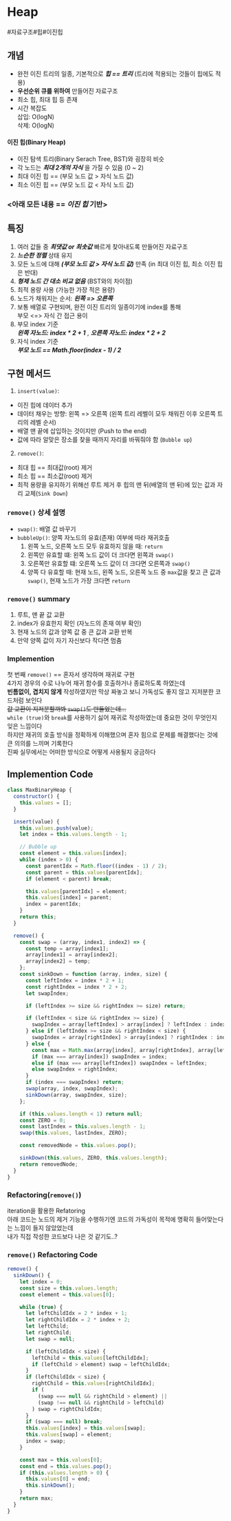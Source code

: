 # Heap

#자료구조#힙#이진힙

## 개념
- 완전 이진 트리의 일종, 기본적으로 **_힙 == 트리_** (트리에 적용되는 것들이 힙에도 적용)
- **우선순위 큐를 위하여** 만들어진 자료구조
- 최소 힙, 최대 힙 등 존재
- 시간 복잡도  
  삽입: O(logN)  
  삭제: O(logN)

#### 이진 힙(Binary Heap)
- 이진 탐색 트리(Binary Serach Tree, BST)와 굉장히 비슷
- 각 노드는 **_최대 2개의 자식_** 을 가질 수 있음 (0 ~ 2)
- 최대 이진 힙 == (부모 노드 값 > 자식 노드 값)
- 최소 이진 힙 == (부모 노드 값 < 자식 노드 값)

### <아래 모든 내용 == **_이진 힙_** 기반>

## 특징 
1. 여러 값들 중 **_최댓값 or 최솟값_** 빠르게 찾아내도록 만들어진 자료구조
2. **_느슨한 정렬_** 상태 유지
3. 모든 노드에 대해 **_(부모 노드 값 > 자식 노드 값)_** 만족 (in 최대 이진 힙, 최소 이진 힙은 반대)
4. **_형제 노드 간 대소 비교 없음_** (BST와의 차이점)
5. 최적 용량 사용 (가능한 가장 적은 용량)
6. 노드가 채워지는 순서: **_왼쪽 => 오른쪽_**
7. 보통 배열로 구현되며, 완전 이진 트리의 일종이기에 index를 통해  
  부모 <=> 자식 간 접근 용이
8. 부모 index 기준  
  **_왼쪽 자노드: index * 2 + 1_** , **_오른쪽 자노드: index * 2 + 2_**
9. 자식 index 기준  
  **_부모 노드 == Math.floor(index - 1) / 2_**


## 구현 메서드
1. `insert(value)`:  
- 이진 힙에 데이터 추가  
- 데이터 채우는 방향: 왼쪽 => 오른쪽 (왼쪽 트리 레벨이 모두 채워진 이후 오른쪽 트리의 레벨 순서)  
- 배열 맨 끝에 삽입하는 것이지만 (Push to the end)  
- 값에 따라 알맞은 장소를 찾을 때까지 자리를 바꿔줘야 함 (`Bubble up`)  
2. `remove()`:  
- 최대 힙 == 최대값(root) 제거
- 최소 힙 == 최소값(root) 제거
- 최적 용량을 유지하기 위해선 루트 제거 후 힙의 맨 뒤(배열의 맨 뒤)에 있는 값과 자리 교체(`Sink Down`)  

### `remove()` 상세 설명
- `swap()`: 배열 값 바꾸기
- `bubbleUp()`: 양쪽 자노드의 유효(존재) 여부에 따라 재귀호출
  1. 왼쪽 노드, 오른쪽 노드 모두 유효하지 않을 때: `return`
  2. 왼쪽만 유효할 떄: 왼쪽 노드 값이 더 크다면 왼쪽과 `swap()`
  3. 오른쪽만 유효할 떄: 오른쪽 노드 값이 더 크다면 오른쪽과 `swap()`
  4. 양쪽 다 유효할 때: 현재 노드, 왼쪽 노드, 오른쪽 노드 중 `max`값을 찾고 큰 값과 `swap()`, 현재 노드가 가장 크다면 `return`

### `remove()` summary
1. 루트, 맨 끝 값 교환
2. index가 유효한지 확인 (자노드의 존재 여부 확인)
3. 현재 노드의 값과 양쪽 값 중 큰 값과 교환 반복
4. 만약 양쪽 값이 자기 자신보다 작다면 멈춤

### Implemention
첫 번째 `remove()` == 혼자서 생각하며 재귀로 구현  
4가지 경우의 수로 나누어 재귀 함수를 호출하거나 종료하도록 하였는데  
**빈틈없이, 겹치지 않게** 작성하였지만 막상 짜놓고 보니 가독성도 좋지 않고 지저분한 코드처럼 보인다  
~~값 교환이 지저분할까봐 `swap()`도 만들었는데...~~  
`while (true)`와 `break`를 사용하기 싫어 재귀로 작성하였는데 중요한 것이 무엇인지 잊은 느낌이다  
하지만 재귀의 호출 방식을 정확하게 이해했으며 혼자 힘으로 문제를 해결했다는 것에 큰 의의를 느끼며 기록한다  
진짜 실무에서는 어떠한 방식으로 어떻게 사용될지 궁금하다  

## Implemention Code
```js
class MaxBinaryHeap {
  constructor() {
    this.values = [];
  }

  insert(value) {
    this.values.push(value);
    let index = this.values.length - 1;

    // Bubble up
    const element = this.values[index];
    while (index > 0) {
      const parentIdx = Math.floor((index - 1) / 2);
      const parent = this.values[parentIdx];
      if (element < parent) break;

      this.values[parentIdx] = element;
      this.values[index] = parent;
      index = parentIdx;
    }
    return this;
  }

  remove() {
    const swap = (array, index1, index2) => {
      const temp = array[index1];
      array[index1] = array[index2];
      array[index2] = temp;
    };
    const sinkDown = function (array, index, size) {
      const leftIndex = index * 2 + 1;
      const rightIndex = index * 2 + 2;
      let swapIndex;

      if (leftIndex >= size && rightIndex >= size) return;

      if (leftIndex < size && rightIndex >= size) {
        swapIndex = array[leftIndex] > array[index] ? leftIndex : index;
      } else if (leftIndex >= size && rightIndex < size) {
        swapIndex = array[rightIndex] > array[index] ? rightIndex : index;
      } else {
        const max = Math.max(array[index], array[rightIndex], array[leftIndex]);
        if (max === array[index]) swapIndex = index;
        else if (max === array[leftIndex]) swapIndex = leftIndex;
        else swapIndex = rightIndex;
      }
      if (index === swapIndex) return;
      swap(array, index, swapIndex);
      sinkDown(array, swapIndex, size);
    };

    if (this.values.length < 1) return null;
    const ZERO = 0;
    const lastIndex = this.values.length - 1;
    swap(this.values, lastIndex, ZERO);

    const removedNode = this.values.pop();

    sinkDown(this.values, ZERO, this.values.length);
    return removedNode;
  }
}
```

### Refactoring(`remove()`)
iteration을 활용한 Refatoring  
아래 코드는 노드의 제거 기능을 수행하기엔 코드의 가독성이 목적에 명확히 들어맞는다는 느낌이 들지 않았었는데  
내가 직접 작성한 코드보다 나은 것 같기도..?  

### `remove()` Refactoring Code
```js
remove() {
  sinkDown() {
    let index = 0;
    const size = this.values.length;
    const element = this.values[0];

    while (true) {
      let leftChildIdx = 2 * index + 1;
      let rightChildIdx = 2 * index + 2;
      let leftChild;
      let rightChild;
      let swap = null;

      if (leftChildIdx < size) {
        leftChild = this.values[leftChildIdx];
        if (leftChild > element) swap = leftChildIdx;
      }
      if (leftChildIdx < size) {
        rightChild = this.values[rightChildIdx];
        if (
          (swap === null && rightChild > element) ||
          (swap !== null && rightChild > leftChild)
        ) swap = rightChildIdx;
      }
      if (swap === null) break; 
      this.values[index] = this.values[swap];
      this.values[swap] = element;
      index = swap;
    }

    const max = this.values[0];
    const end = this.values.pop();
    if (this.values.length > 0) {
      this.values[0] = end;
      this.sinkDown();
    }
    return max;  
  }
}
```
